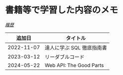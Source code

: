 # 書籍等で学習した内容のメモ

<u>_履歴_</u>

| 追加日     | タイトル                  |
| ---------- | ------------------------- |
| 2022-11-07 | 達人に学ぶ SQL 徹底指南書 |
| 2023-03-12 | リーダブルコード          |
| 2024-05-22 | Web API: The Good Parts   |
